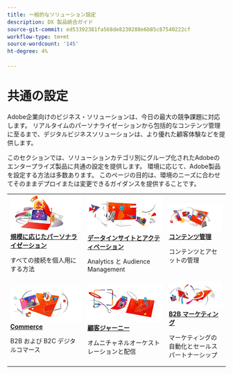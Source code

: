 ```yaml
---
title: 一般的なソリューション設定
description: DX 製品統合ガイド
source-git-commit: ed53392381fa568de8230288e6b85c87540222cf
workflow-type: tm+mt
source-wordcount: '145'
ht-degree: 4%

---
```



# 共通の設定

Adobe企業向けのビジネス・ソリューションは、今日の最大の競争課題に対応します。 リアルタイムのパーソナライゼーションから包括的なコンテンツ管理に至るまで、デジタルビジネスソリューションは、より優れた顧客体験などを提供します。

このセクションでは、ソリューションカテゴリ別にグループ化されたAdobeのエンタープライズ製品に共通の設定を提供します。  環境に応じて、Adobe製品を設定する方法は多数あります。  このページの目的は、環境のニーズに合わせてそのままデプロイまたは変更できるガイダンスを提供することです。

<table>
<tr>
   <td>
      <a  href="./personalization.md"><img alt="規模に応じたパーソナライゼーション" src="./assets/personalization.png"/></a>
      <div><strong><a href="./personalization.md">規模に応じたパーソナライゼーション</a></strong></div>
      <p>
        すべての接続を個人用にする方法
      </p>
   </td>
   <td>
      <a  href="./data-insights.md"><img alt="データインサイトとアクティブ化" src="./assets/data-insights.png"/></a>
      <div><strong><a href="./data-insights.md"> データインサイトとアクティベーション</a></strong></div>
      <p>
        Analytics と Audience Management
      </p>
   </td>  
   <td>
      <a  href="./content-management.md"><img alt="コンテンツ管理" src="./assets/content-management.png"/></a>
      <div><strong><a href="./content-management.md">コンテンツ管理</a></strong></div>
      <p>
        コンテンツとアセットの管理
      </p>
   </td>
</tr>
<tr>
   <td>
      <a  href="./commerce.md"><img alt="commerce" src="./assets/commerce.png"/></a>
      <div><strong><a href="./commerce.md">Commerce</a></strong></div>
      <p>
        B2B および B2C デジタルコマース
      </p>
   </td>
   <td>
      <a  href="./customer-journeys.md"><img alt="カスタマージャーニー" src="./assets/customer-journeys.png"/></a>
      <div><strong><a href="./customer-journeys.md">顧客ジャーニー</a></strong></div>
      <p>
        オムニチャネルオーケストレーションと配信
      </p> 
    </td>
    <td>
      <a  href="./b2b.md"><img alt="B2b マーケティング" src="./assets/b2b.png"/></a>
      <div><strong><a href="./b2b.md">B2B マーケティング</a></strong></div>
      <p>
        マーケティングの自動化とセールスパートナーシップ
      </p>
    </td>
</tr>
</table>
